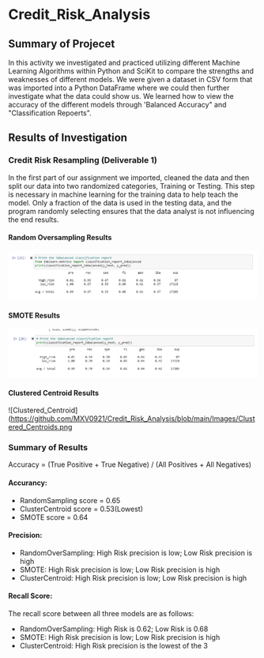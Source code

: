 # Credit_Risk_Analysis

## Summary of Projecet

In this activity we investigated and practiced utilizing different Machine Learning Algorithms within Python and SciKit to compare the strengths and weaknesses of different models. We were given a dataset in CSV form that was imported into a Python DataFrame where we could then further investigate what the data could show us. We learned how to view the accuracy of the different models through 'Balanced Accuracy" and "Classification Repoerts".

## Results of Investigation

### Credit Risk Resampling (Deliverable 1)

In the first part of our assignment we imported, cleaned the data and then split our data into two randomized categories, Training or Testing. This step is necessary in machine learning for the training data to help teach the model. Only a fraction of the data is used in the testing data, and the program randomly selecting ensures that the data analyst is not influencing the end results.

#### Random Oversampling Results

![Naive_Oversampling](https://github.com/MXV0921/Credit_Risk_Analysis/blob/main/Images/Naive_Random_Oversampling.png)

#### SMOTE Results

![SMOTE](https://github.com/MXV0921/Credit_Risk_Analysis/blob/main/Images/SMOTE_Oversampling.png)

#### Clustered Centroid Results

![Clustered_Centroid](https://github.com/MXV0921/Credit_Risk_Analysis/blob/main/Images/Clustered_Centroids.png

### Summary of Results

Accuracy = (True Positive + True Negative) / (All Positives + All Negatives)

#### Accurancy:

- RandomSampling score = 0.65
- ClusterCentroid score = 0.53(Lowest)
- SMOTE score = 0.64

#### Precision:

- RandomOverSampling: High Risk precision is low; Low Risk precision is high
- SMOTE: High Risk precision is low; Low Risk precision is high
- ClusterCentroid: High Risk precision is low; Low Risk precision is high

#### Recall Score:

The recall score between all three models are as follows:

- RandomOverSampling: High Risk is 0.62; Low Risk is 0.68
- SMOTE: High Risk precision is low; Low Risk precision is high
- ClusterCentroid: High Risk precision is the lowest of the 3
